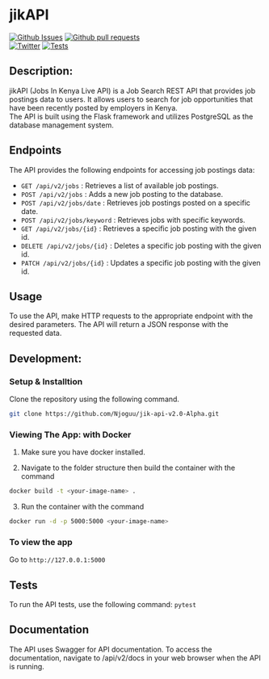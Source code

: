 # jikAPI
[![Github Issues](https://img.shields.io/github/issues-raw/Njoguu/jik-api-v2.0-Alpha)](https://github.com/Njoguu/jik-api-v2.0-Alpha/issues) 
[![Github pull requests](https://img.shields.io/github/issues-pr-raw/Njoguu/jik-api-v2.0-Alpha?color=yellow)](https://github.com/Njoguu/jik-api-v2.0-Alpha/pulls) <br>
[![Twitter](https://img.shields.io/twitter/url/https/twitter.com/cloudposse.svg?style=social&label=Follow%20%40jikAPI)](https://twitter.com/@the_jikAPI)
[![Tests](https://github.com/Njoguu/jik-api-v2.0-Alpha/actions/workflows/tests.yml/badge.svg)](https://github.com/Njoguu/jik-api-v2.0-Alpha/actions/workflows/tests.yml)

## Description:
jikAPI (Jobs In Kenya Live API) is a Job Search REST API that provides job postings data to users. It allows users to search for job opportunities that have been recently posted by employers in Kenya. <br>
The API is built using the Flask framework and utilizes PostgreSQL as the database management system.

## Endpoints
The API provides the following endpoints for accessing job postings data:
- `GET /api/v2/jobs` : Retrieves a list of available job postings.
- `POST /api/v2/jobs` : Adds a new job posting to the database.
- `POST /api/v2/jobs/date` : Retrieves job postings posted on a specific date.
- `POST /api/v2/jobs/keyword` : Retrieves jobs with specific keywords. 
- `GET /api/v2/jobs/{id}` : Retrieves a specific job posting with the given id.
- `DELETE /api/v2/jobs/{id}` : Deletes a specific job posting with the given id.
- `PATCH /api/v2/jobs/{id}` : Updates a specific job posting with the given id.

## Usage
To use the API, make HTTP requests to the appropriate endpoint with the desired parameters. The API will return a JSON response with the requested data.

## Development:
### Setup & Installtion

Clone the repository using the following command.

```bash
git clone https://github.com/Njoguu/jik-api-v2.0-Alpha.git
```

### Viewing The App: with Docker
1. Make sure you have docker installed.

2. Navigate to the folder structure then build the container with the command 
```bash 
docker build -t <your-image-name> .
```

3. Run the container with the command 
```bash 
docker run -d -p 5000:5000 <your-image-name>
```

### To view the app

Go to `http://127.0.0.1:5000`

## Tests
To run the API tests, use the following command: `pytest`

## Documentation
The API uses Swagger for API documentation. To access the documentation, navigate to /api/v2/docs in your web browser when the API is running.


